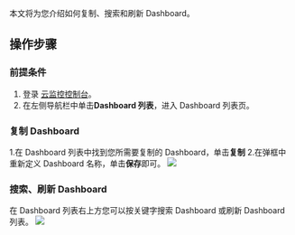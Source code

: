 



本文将为您介绍如何复制、搜索和刷新 Dashboard。


## 操作步骤
### 前提条件
1. 登录 [云监控控制台](https://console.cloud.tencent.com/monitor)。
2. 在左侧导航栏中单击**Dashboard 列表**，进入 Dashboard 列表页。

### 复制 Dashboard
1.在 Dashboard 列表中找到您所需要复制的 Dashboard，单击**复制**
2.在弹框中重新定义 Dashboard 名称，单击**保存**即可。
![](https://main.qcloudimg.com/raw/5062919e0150972f4b2d5c53fb37e9b6.png)

### 搜索、刷新 Dashboard
在 Dashboard 列表右上方您可以按关键字搜索 Dashboard 或刷新 Dashboard 列表。
![](https://main.qcloudimg.com/raw/52a7a19fc681858909f1fe7dbba5e243.png)


